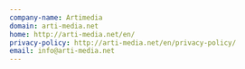 ```yaml
---
company-name: Artimedia
domain: arti-media.net
home: http://arti-media.net/en/
privacy-policy: http://arti-media.net/en/privacy-policy/
email: info@arti-media.net
---
```




